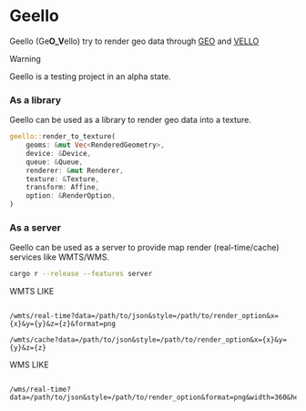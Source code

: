# Geello

Geello (Ge**O_V**ello) try to render geo data through [GEO](https://github.com/georust/geo) and [VELLO](https://github.com/linebender/vello)

> [!WARNING]
> Geello is a testing project in an alpha state.
>

### As a library

Geello can be used as a library to render geo data into a texture.

```rust
geello::render_to_texture(
    geoms: &mut Vec<RenderedGeometry>,
    device: &Device,
    queue: &Queue,
    renderer: &mut Renderer,
    texture: &Texture,
    transform: Affine,
    option: &RenderOption,
)
```
### As a server

Geello can be used as a server to provide map render (real-time/cache) services like WMTS/WMS.

```bash
cargo r --release --features server
```

WMTS LIKE
```url

/wmts/real-time?data=/path/to/json&style=/path/to/render_option&x={x}&y={y}&z={z}&format=png

/wmts/cache?data=/path/to/json&style=/path/to/render_option&x={x}&y={y}&z={z}

```

WMS LIKE
```url

/wms/real-time?data=/path/to/json&style=/path/to/render_option&format=png&width=360&height=1800

```
